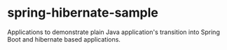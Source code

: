 # spring-hibernate-sample
Applications to demonstrate plain Java application's transition into Spring Boot and hibernate based applications.
